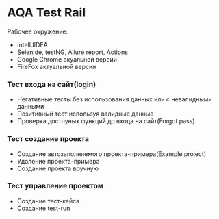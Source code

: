 # AQA Test Rail

Рабочее окружение:
- intellJIDEA
- Selenide, testNG, Allure report, Actions
- Google Chrome акуальной версии
- FireFox актуальной версии
### Тест входа на сайт(login)
- Негативные тесты без использования данных или с невалидными данными
- Позитивный тест используя валидные данные
- Проверка достпуных функций до входа на сайт(Forgot pass)
### Тест создание проекта
- Создание автозаполняемого проекта-примера(Example project)
- Удаление проекта-примера
- Создание проекта вручную
### Тест управление проектом
- Создание тест-кейса
- Создание test-run
